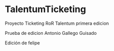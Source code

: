 # TalentumTicketing
Proyecto Ticketing RoR Talentum primera edicion

Prueba de edicion Antonio Gallego Guisado

Edición de felipe
